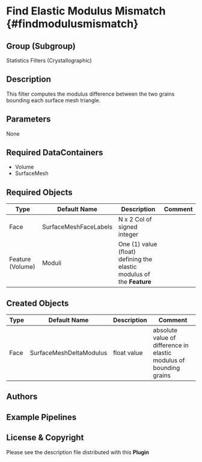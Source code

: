 Find Elastic Modulus Mismatch {#findmodulusmismatch}
==========

## Group (Subgroup) ##

Statistics Filters (Crystallographic)

## Description ##

This filter computes the modulus difference between the two grains bounding each surface mesh triangle.

## Parameters ##

None

## Required DataContainers ##

+ Volume
+ SurfaceMesh


## Required Objects ##

| Type | Default Name | Description | Comment |
|------|--------------|-------------|---------|
| Face | SurfaceMeshFaceLabels | N x 2 Col of signed integer |  |
| Feature (Volume) | Moduli | One (1) value (float) defining the elastic modulus of the **Feature** | | 


## Created Objects ##

| Type | Default Name | Description | Comment |
|------|--------------|-------------|---------|
| Face | SurfaceMeshDeltaModulus | float value | absolute value of difference in elastic modulus of bounding grains |

## Authors ##






## Example Pipelines ##



## License & Copyright ##

Please see the description file distributed with this **Plugin**
